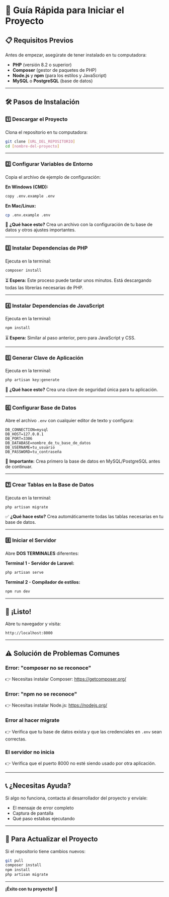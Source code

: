 # 🚀 Guía Rápida para Iniciar el Proyecto

## 📋 Requisitos Previos

Antes de empezar, asegúrate de tener instalado en tu computadora:

- **PHP** (versión 8.2 o superior)
- **Composer** (gestor de paquetes de PHP)
- **Node.js** y **npm** (para los estilos y JavaScript)
- **MySQL** o **PostgreSQL** (base de datos)

---

## 🛠️ Pasos de Instalación

### 1️⃣ Descargar el Proyecto

Clona el repositorio en tu computadora:

```bash
git clone [URL_DEL_REPOSITORIO]
cd [nombre-del-proyecto]
```

---

### 2️⃣ Configurar Variables de Entorno

Copia el archivo de ejemplo de configuración:

**En Windows (CMD):**
```bash
copy .env.example .env
```

**En Mac/Linux:**
```bash
cp .env.example .env
```

📝 **¿Qué hace esto?** Crea un archivo con la configuración de tu base de datos y otros ajustes importantes.

---

### 3️⃣ Instalar Dependencias de PHP

Ejecuta en la terminal:

```bash
composer install
```

⏳ **Espera:** Este proceso puede tardar unos minutos. Está descargando todas las librerías necesarias de PHP.

---

### 4️⃣ Instalar Dependencias de JavaScript

Ejecuta en la terminal:

```bash
npm install
```

⏳ **Espera:** Similar al paso anterior, pero para JavaScript y CSS.

---

### 5️⃣ Generar Clave de Aplicación

Ejecuta en la terminal:

```bash
php artisan key:generate
```

🔐 **¿Qué hace esto?** Crea una clave de seguridad única para tu aplicación.

---

### 6️⃣ Configurar Base de Datos

Abre el archivo `.env` con cualquier editor de texto y configura:

```
DB_CONNECTION=mysql
DB_HOST=127.0.0.1
DB_PORT=3306
DB_DATABASE=nombre_de_tu_base_de_datos
DB_USERNAME=tu_usuario
DB_PASSWORD=tu_contraseña
```

💾 **Importante:** Crea primero la base de datos en MySQL/PostgreSQL antes de continuar.

---

### 7️⃣ Crear Tablas en la Base de Datos

Ejecuta en la terminal:

```bash
php artisan migrate
```

✅ **¿Qué hace esto?** Crea automáticamente todas las tablas necesarias en tu base de datos.

---

### 8️⃣ Iniciar el Servidor

Abre **DOS TERMINALES** diferentes:

**Terminal 1 - Servidor de Laravel:**
```bash
php artisan serve
```

**Terminal 2 - Compilador de estilos:**
```bash
npm run dev
```

---

## 🎉 ¡Listo!

Abre tu navegador y visita:

```
http://localhost:8000
```

---

## ⚠️ Solución de Problemas Comunes

### Error: "composer no se reconoce"
👉 Necesitas instalar Composer: https://getcomposer.org/

### Error: "npm no se reconoce"
👉 Necesitas instalar Node.js: https://nodejs.org/

### Error al hacer migrate
👉 Verifica que tu base de datos exista y que las credenciales en `.env` sean correctas.

### El servidor no inicia
👉 Verifica que el puerto 8000 no esté siendo usado por otra aplicación.

---

## 📞 ¿Necesitas Ayuda?

Si algo no funciona, contacta al desarrollador del proyecto y envíale:
- El mensaje de error completo
- Captura de pantalla
- Qué paso estabas ejecutando

---

## 🔄 Para Actualizar el Proyecto

Si el repositorio tiene cambios nuevos:

```bash
git pull
composer install
npm install
php artisan migrate
```

---

**¡Éxito con tu proyecto! 🎊**
